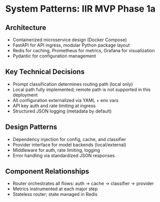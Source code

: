 # System Patterns: IIR MVP Phase 1a

## Architecture
- Containerized microservice design (Docker Compose)
- FastAPI for API ingress, modular Python package layout
- Redis for caching, Prometheus for metrics, Grafana for visualization
- Pydantic for configuration management

## Key Technical Decisions
- Prompt classification determines routing path (local only)
- Local path fully implemented; remote path is not supported in this deployment
- All configuration externalized via YAML + env vars
- API key auth and rate limiting at ingress
- Structured JSON logging (metadata by default)

## Design Patterns
- Dependency injection for config, cache, and classifier
- Provider interface for model backends (local/external)
- Middleware for auth, rate limiting, logging
- Error handling via standardized JSON responses

## Component Relationships
- Router orchestrates all flows: auth → cache → classifier → provider
- Metrics instrumented at each major step
- Stateless router; state managed in Redis
